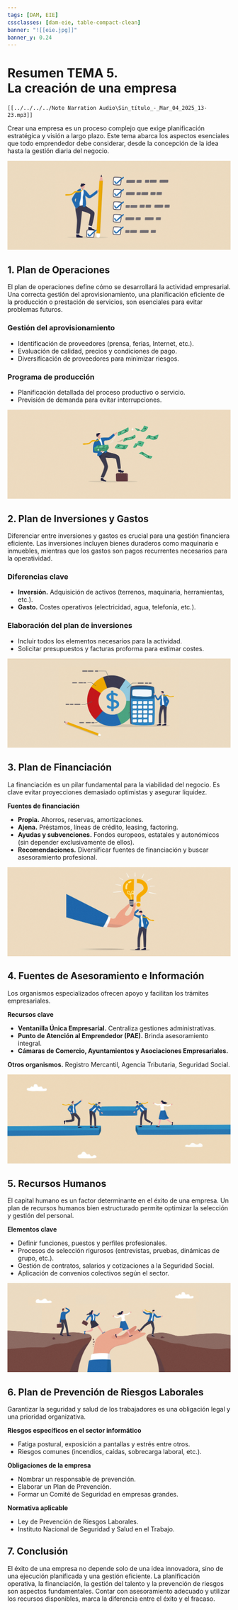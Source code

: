 ```yaml
---
tags: [DAM, EIE]
cssclasses: [dam-eie, table-compact-clean]
banner: "![[eie.jpg]]"
banner_y: 0.24
---
```


# **Resumen TEMA 5.** <br>La creación de una empresa

``` audio-player
[[../../../../Note Narration Audio\Sin_título_-_Mar_04_2025_13-23.mp3]]
```

Crear una empresa es un proceso complejo que exige planificación estratégica y visión a largo plazo. Este tema abarca los aspectos esenciales que todo emprendedor debe considerar, desde la concepción de la idea hasta la gestión diaria del negocio.

![cover](../Imágenes/05-Plan.png)

## 1. Plan de Operaciones

El plan de operaciones define cómo se desarrollará la actividad empresarial. Una correcta gestión del aprovisionamiento, una planificación eficiente de la producción o prestación de servicios, son esenciales para evitar problemas futuros.

### Gestión del aprovisionamiento

- Identificación de proveedores (prensa, ferias, Internet, etc.).
- Evaluación de calidad, precios y condiciones de pago.
- Diversificación de proveedores para minimizar riesgos.

### Programa de producción

- Planificación detallada del proceso productivo o servicio.
- Previsión de demanda para evitar interrupciones.

![cover](../Imágenes/05-Inversiones.png)

## 2. Plan de Inversiones y Gastos

Diferenciar entre inversiones y gastos es crucial para una gestión financiera eficiente. Las inversiones incluyen bienes duraderos como maquinaria e inmuebles, mientras que los gastos son pagos recurrentes necesarios para la operatividad.

### Diferencias clave

- **Inversión.** Adquisición de activos (terrenos, maquinaria, herramientas, etc.).
- **Gasto.** Costes operativos (electricidad, agua, telefonía, etc.).

### Elaboración del plan de inversiones

- Incluir todos los elementos necesarios para la actividad.
- Solicitar presupuestos y facturas proforma para estimar costes.

![cover](../Imágenes/05-Financiación.png)

## 3. Plan de Financiación

La financiación es un pilar fundamental para la viabilidad del negocio. Es clave evitar proyecciones demasiado optimistas y asegurar liquidez.

**Fuentes de financiación**
- **Propia.** Ahorros, reservas, amortizaciones.
- **Ajena.** Préstamos, líneas de crédito, leasing, factoring.
- **Ayudas y subvenciones.** Fondos europeos, estatales y autonómicos (sin depender exclusivamente de ellos).
- **Recomendaciones.** Diversificar fuentes de financiación y buscar asesoramiento profesional.

![cover](../Imágenes/05-Asesoramiento.png)

## 4. Fuentes de Asesoramiento e Información

Los organismos especializados ofrecen apoyo y facilitan los trámites empresariales.

**Recursos clave**
- **Ventanilla Única Empresarial.** Centraliza gestiones administrativas.
- **Punto de Atención al Emprendedor (PAE).** Brinda asesoramiento integral.
- **Cámaras de Comercio, Ayuntamientos y Asociaciones Empresariales.**

**Otros organismos.** Registro Mercantil, Agencia Tributaria, Seguridad Social.

![cover](../Imágenes/05-rrhh.png)

## 5. Recursos Humanos

El capital humano es un factor determinante en el éxito de una empresa. Un plan de recursos humanos bien estructurado permite optimizar la selección y gestión del personal.

**Elementos clave**
- Definir funciones, puestos y perfiles profesionales.
- Procesos de selección rigurosos (entrevistas, pruebas, dinámicas de grupo, etc.).
- Gestión de contratos, salarios y cotizaciones a la Seguridad Social.
- Aplicación de convenios colectivos según el sector.

![cover](../Imágenes/05-prevención.png)

## 6. Plan de Prevención de Riesgos Laborales

Garantizar la seguridad y salud de los trabajadores es una obligación legal y una prioridad organizativa.

**Riesgos específicos en el sector informático**
- Fatiga postural, exposición a pantallas y estrés entre otros.
- Riesgos comunes (incendios, caídas, sobrecarga laboral, etc.).

**Obligaciones de la empresa**
- Nombrar un responsable de prevención.
- Elaborar un Plan de Prevención.
- Formar un Comité de Seguridad en empresas grandes.

**Normativa aplicable**
- Ley de Prevención de Riesgos Laborales.
- Instituto Nacional de Seguridad y Salud en el Trabajo.

## 7. Conclusión

El éxito de una empresa no depende solo de una idea innovadora, sino de una ejecución planificada y una gestión eficiente. La planificación operativa, la financiación, la gestión del talento y la prevención de riesgos son aspectos fundamentales. Contar con asesoramiento adecuado y utilizar los recursos disponibles, marca la diferencia entre el éxito y el fracaso.
